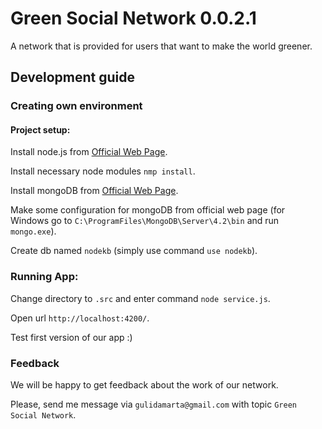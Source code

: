 # Green Social Network 0.0.2.1

A network that is provided for users that want to make the world greener.

## Development guide

### Creating own environment

#### Project setup:

Install node.js from [Official Web Page](https://nodejs.org/en/download/).

Install necessary node modules `nmp install`.

Install mongoDB from [Official Web Page](https://www.mongodb.com/download-center/community).

Make some configuration for mongoDB from official web page (for Windows go to `C:\ProgramFiles\MongoDB\Server\4.2\bin` and run `mongo.exe`).

Create db named `nodekb` (simply use command `use nodekb`).

### Running App:

Change directory to `.src` and enter command `node service.js`.

Open url `http://localhost:4200/`. 

Test first version of our app :)


### Feedback

We will be happy to get feedback about the work of our network. 

Please, send me message via `gulidamarta@gmail.com` with topic `Green Social Network`.

